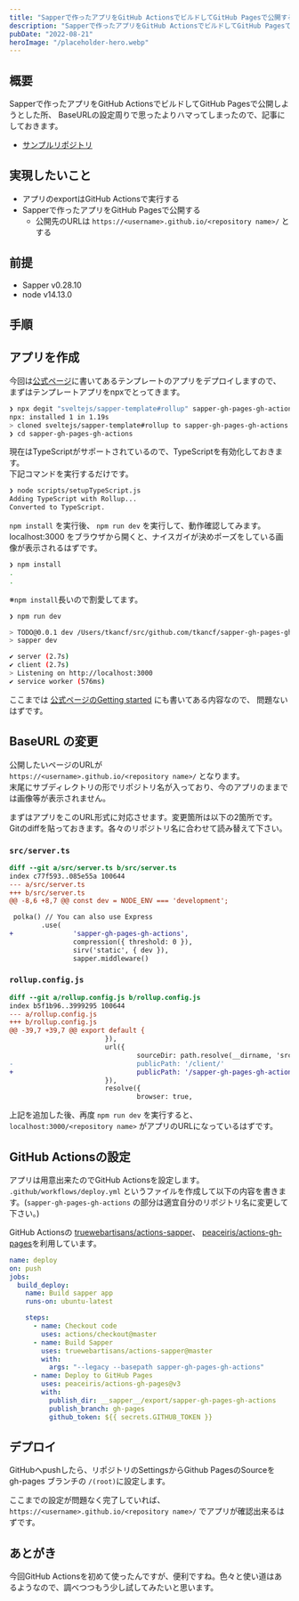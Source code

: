 ```yaml
---
title: "Sapperで作ったアプリをGitHub ActionsでビルドしてGitHub Pagesで公開する"
description: "Sapperで作ったアプリをGitHub ActionsでビルドしてGitHub Pagesで公開する方法についてハマりどころがあったのでメモ"
pubDate: "2022-08-21"
heroImage: "/placeholder-hero.webp"
---
```


## 概要

Sapperで作ったアプリをGitHub ActionsでビルドしてGitHub Pagesで公開しようとした所、
BaseURLの設定周りで思ったよりハマってしまったので、記事にしておきます。

- [サンプルリポジトリ](https://github.com/tkancf/sapper-gh-pages-gh-actions)  

## 実現したいこと

- アプリのexportはGitHub Actionsで実行する
- Sapperで作ったアプリをGitHub Pagesで公開する
  - 公開先のURLは `https://<username>.github.io/<repository name>/` とする

## 前提

- Sapper v0.28.10
- node v14.13.0

## 手順

## アプリを作成

今回は[公式ページ](https://sapper.svelte.dev/)に書いてあるテンプレートのアプリをデプロイしますので、
まずはテンプレートアプリをnpxでとってきます。

```bash
❯ npx degit "sveltejs/sapper-template#rollup" sapper-gh-pages-gh-actions
npx: installed 1 in 1.19s
> cloned sveltejs/sapper-template#rollup to sapper-gh-pages-gh-actions
❯ cd sapper-gh-pages-gh-actions
```

現在はTypeScriptがサポートされているので、TypeScriptを有効化しておきます。  
下記コマンドを実行するだけです。

```bash
❯ node scripts/setupTypeScript.js
Adding TypeScript with Rollup...
Converted to TypeScript.
```

`npm install` を実行後、 `npm run dev` を実行して、動作確認してみます。  
localhost:3000 をブラウザから開くと、ナイスガイが決めポーズをしている画像が表示されるはずです。

```bash
❯ npm install
.
.
```

※`npm install`長いので割愛してます。

```bash
❯ npm run dev

> TODO@0.0.1 dev /Users/tkancf/src/github.com/tkancf/sapper-gh-pages-gh-actions
> sapper dev

✔ server (2.7s)
✔ client (2.7s)
> Listening on http://localhost:3000
✔ service worker (576ms)
```

ここまでは [公式ページのGetting started](https://sapper.svelte.dev/docs#Getting_started) にも書いてある内容なので、
問題ないはずです。

## BaseURL の変更

公開したいページのURLが  
`https://<username>.github.io/<repository name>/` となります。  
末尾にサブディレクトリの形でリポジトリ名が入っており、今のアプリのままでは画像等が表示されません。

まずはアプリをこのURL形式に対応させます。変更箇所は以下の2箇所です。  
Gitのdiffを貼っておきます。各々のリポジトリ名に合わせて読み替えて下さい。

### `src/server.ts`

```diff
diff --git a/src/server.ts b/src/server.ts
index c77f593..085e55a 100644
--- a/src/server.ts
+++ b/src/server.ts
@@ -8,6 +8,7 @@ const dev = NODE_ENV === 'development';

 polka() // You can also use Express
        .use(
+               'sapper-gh-pages-gh-actions',
                compression({ threshold: 0 }),
                sirv('static', { dev }),
                sapper.middleware()
```

### `rollup.config.js`

```diff
diff --git a/rollup.config.js b/rollup.config.js
index b5f1b96..3999295 100644
--- a/rollup.config.js
+++ b/rollup.config.js
@@ -39,7 +39,7 @@ export default {
                        }),
                        url({
                                sourceDir: path.resolve(__dirname, 'src/node_modules/images'),
-                               publicPath: '/client/'
+                               publicPath: '/sapper-gh-pages-gh-actions/client/'
                        }),
                        resolve({
                                browser: true,
```

上記を追加した後、再度 `npm run dev` を実行すると、 `localhost:3000/<repository name>` がアプリのURLになっているはずです。

## GitHub Actionsの設定

アプリは用意出来たのでGitHub Actionsを設定します。  
`.github/workflows/deploy.yml` というファイルを作成して以下の内容を書きます。(`sapper-gh-pages-gh-actions` の部分は適宜自分のリポジトリ名に変更して下さい。)

GitHub Actionsの [truewebartisans/actions-sapper](https://github.com/truewebartisans/actions-sapper)、
[peaceiris/actions-gh-pages](https://github.com/peaceiris/actions-gh-pages)を利用しています。  

```yaml
name: deploy
on: push
jobs:
  build_deploy:
    name: Build sapper app
    runs-on: ubuntu-latest

    steps:
      - name: Checkout code
        uses: actions/checkout@master
      - name: Build Sapper
        uses: truewebartisans/actions-sapper@master
        with:
          args: "--legacy --basepath sapper-gh-pages-gh-actions"
      - name: Deploy to GitHub Pages
        uses: peaceiris/actions-gh-pages@v3
        with:
          publish_dir: __sapper__/export/sapper-gh-pages-gh-actions
          publish_branch: gh-pages
          github_token: ${{ secrets.GITHUB_TOKEN }}
```

## デプロイ

GitHubへpushしたら、リポジトリのSettingsからGithub PagesのSourceを gh-pages ブランチの `/(root)`に設定します。

ここまでの設定が問題なく完了していれば、 `https://<username>.github.io/<repository name>/` でアプリが確認出来るはずです。

## あとがき

今回GitHub Actionsを初めて使ったんですが、便利ですね。色々と使い道はあるようなので、調べつつもう少し試してみたいと思います。  

